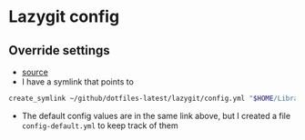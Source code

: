 # Lazygit config

## Override settings

- [source](https://github.com/jesseduffield/lazygit/blob/master/docs/Config.md)
- I have a symlink that points to

```bash
create_symlink ~/github/dotfiles-latest/lazygit/config.yml "$HOME/Library/Application Support/lazygit/config.yml"
```

- The default config values are in the same link above, but I created a file
  `config-default.yml` to keep track of them
